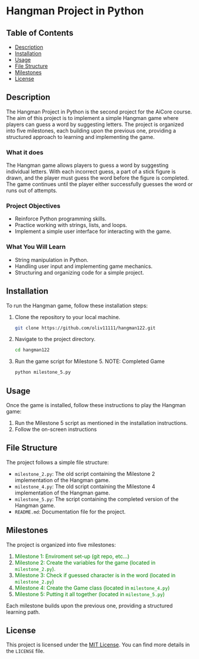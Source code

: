 # Hangman Project in Python

## Table of Contents
- [Description](#description)
- [Installation](#installation)
- [Usage](#usage)
- [File Structure](#file-structure)
- [Milestones](#milestones)
- [License](#license)

## Description
The Hangman Project in Python is the second project for the AiCore course. The aim of this project is to implement a simple Hangman game where players can guess a word by suggesting letters. The project is organized into five milestones, each building upon the previous one, providing a structured approach to learning and implementing the game.

### What it does
The Hangman game  allows players to guess a word by suggesting individual letters. With each incorrect guess, a part of a stick figure is drawn, and the player must guess the word before the figure is completed. The game continues until the player either successfully guesses the word or runs out of attempts.

### Project Objectives
- Reinforce Python programming skills.
- Practice working with strings, lists, and loops.
- Implement a simple user interface for interacting with the game.


### What You Will Learn
- String manipulation in Python.
- Handling user input and implementing game mechanics.
- Structuring and organizing code for a simple project.

## Installation
To run the Hangman game, follow these installation steps:

1. Clone the repository to your local machine.
    ```bash
    git clone https://github.com/oliv11111/hangman122.git
    ```

2. Navigate to the project directory.
    ```bash
    cd hangman122
    ```

3. Run the game script for Milestone 5. NOTE: Completed Game
    ```bash
    python milestone_5.py
    ```

## Usage
Once the game is installed, follow these instructions to play the Hangman game:

1. Run the Milestone 5 script as mentioned in the installation instructions.
2. Follow the on-screen instructions

## File Structure
The project follows a simple file structure:
- `milestone_2.py`: The old script containing the Milestone 2 implementation of the Hangman game.
- `milestone_4.py`: The old script containing the Milestone 4 implementation of the Hangman game.
- `milestone_5.py`: The script containing the completed version of the Hangman game.
- `README.md`: Documentation file for the project.

## Milestones
The project is organized into five milestones:

1. <span style='color: green'>Milestone 1: Enviroment set-up (git repo, etc...)
2. <span style='color: green'>Milestone 2: Create the variables for the game (located in `milestone_2.py`).
3. <span style='color: green'>Milestone 3: Check if guessed character is in the word (located in `milestone_2.py`)
4. <span style='color: green'>Milestone 4: Create the Game class (located in `milestone_4.py`)
5. <span style='color: green'>Milestone 5: Putting it all together (located in `milestone_5.py`)

Each milestone builds upon the previous one, providing a structured learning path.

## License
This project is licensed under the [MIT License](LICENSE). You can find more details in the `LICENSE` file.